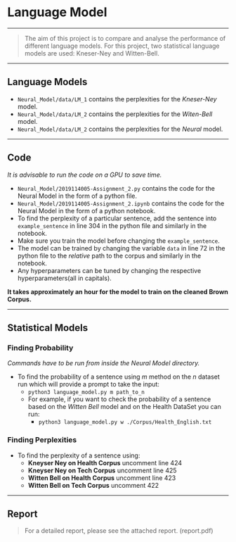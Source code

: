 # Language Model
---

> The aim of this project is to compare and analyse the performance of different language models. For this project, two statistical language models are used: Kneser-Ney and Witten-Bell.
---

## Language Models

- `Neural_Model/data/LM_1` contains the perplexities for the _Kneser-Ney_ model.
- `Neural_Model/data/LM_2` contains the perplexities for the _Witen-Bell_ model.
- `Neural_Model/data/LM_2` contains the perplexities for the _Neural_ model.
---

## Code

_It is advisable to run the code on a GPU to save time._

- `Neural_Model/2019114005-Assignment_2.py` contains the code for the Neural Model in the form of a python file.
- `Neural_Model/2019114005-Assignment_2.ipynb` contains the code for the Neural Model in the form of a python notebook.
- To find the perplexity of a particular sentence, add the sentence into `example_sentence` in line 304 in the python file and similarly in the notebook.
- Make sure you train the model before changing the `example_sentence`.
- The model can be trained by changing the variable `data` in line 72 in the python file to the _relative_ path to the corpus and similarly in the notebook.
- Any hyperparameters can be tuned by changing the respective hyperparameters(all in capitals).

**It takes approximately an hour for the model to train on the cleaned Brown Corpus.**

---

## Statistical Models
### Finding Probability
_Commands have to be run from inside the Neural Model directory._
- To find the probability of a sentence using _m_ method on the _n_ dataset run which will provide a prompt to take the input:
    - `python3 language_model.py m path_to_n`
    - For example, if you want to check the probability of a sentence based on the _Witten Bell_ model and on the Health DataSet you can run:
        - `python3 language_model.py w ./Corpus/Health_English.txt`

### Finding Perplexities

- To find the perplexity of a sentence using:
    - __Kneyser Ney on Health Corpus__ uncomment line 424
    - __Kneyser Ney on Tech Corpus__ uncomment line 425
    - __Witten Bell on Health Corpus__ uncomment line 423
    - __Witten Bell on Tech Corpus__ uncomment 422

---
## Report

> For a detailed report, please see the attached report. (report.pdf)